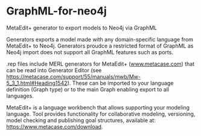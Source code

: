 # GraphML-for-neo4j
MetaEdit+ generator to export models to Neo4j via GraphML

Generators exports a model made with any domain-specific language from MetaEdit+ to Neo4j. Generators proudce a restricted format of GraphML as Neo4j import does not support all GraphML features such as ports.

.rep files include MERL generators for MetaEdit+ (www.metacase.com) that can be read into Generator Editor (see https://metacase.com/support/55/manuals/mwb/Mw-5_3_1.html#Heading1542). These can be imported to your language definition (Graph type) or to the main Graph enabling export to all languages.

MetaEdit+ is a language workbench that allows supporting your modeling language. Tool provides functionality for collaborative modeling, versioning, model checking and publishing goal structures, available at: https://www.metacase.com/download.
